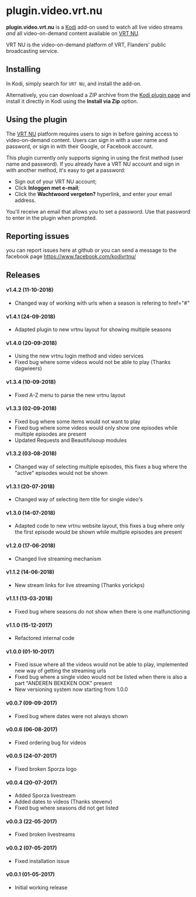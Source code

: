 # plugin.video.vrt.nu

**plugin.video.vrt.nu** is a [Kodi][1] add-on used to watch all live video streams *and* all video-on-demand
content available on [VRT NU][2].

VRT NU is the video-on-demand platform of VRT, Flanders' public broadcasting service.

## Installing

In Kodi, simply search for `VRT NU`, and install the add-on.

Alternatively, you can download a ZIP archive from the [Kodi plugin page][3] and install it directly in Kodi
using the **Install via Zip** option.

## Using the plugin

The [VRT NU][2] platform requires users to sign in before gaining access to video-on-demand content. Users can
sign in with a user name and password, or sign in with their Google, or Facebook account.

This plugin currently only supports signing in using the first method (user name and password). If you already
have a VRT NU account and sign in with another method, it's easy to get a password:

- Sign out of your VRT NU account;
- Click **Inloggen met e-mail**;
- Click the **Wachtwoord vergeten?** hyperlink, and enter your email address.

You'll receive an email that allows you to set a password. Use that password to enter in the plugin when
prompted.

## Reporting issues
you can report issues here at github or you can send a message to the facebook page https://www.facebook.com/kodivrtnu/

## Releases
#### v1.4.2 (11-10-2018)
 - Changed way of working with urls when a season is refering to href="#"
#### v1.4.1 (24-09-2018)
- Adapted plugin to new vrtnu layout for showing multiple seasons

#### v1.4.0 (20-09-2018)
- Using the new vrtnu login method and video services
- Fixed bug where some videos would not be able to play (Thanks dagwieers)

#### v1.3.4 (10-09-2018)
- Fixed A-Z menu to parse the new vrtnu layout

#### v1.3.3 (02-09-2018)
- Fixed bug where some items would not want to play
- Fixed bug where some videos would only show one episodes while multiple episodes are present
- Updated Requests and Beautifulsoup modules

#### v1.3.2 (03-08-2018)
- Changed way of selecting multiple episodes, this fixes a bug where the "active" episodes would not be shown

#### v1.3.1 (20-07-2018)
- Changed way of selecting item title for single video's

#### v1.3.0 (14-07-2018)
- Adapted code to new vrtnu website layout, this fixes a bug where only the first episode would be shown while multiple episodes are present

#### v1.2.0 (17-06-2018)
- Changed live streaming mechanism

#### v1.1.2 (14-06-2018)
- New stream links for live streaming (Thanks yorickps)

#### v1.1.1 (13-03-2018)
- Fixed bug where seasons do not show when there is one malfunctioning

#### v1.1.0 (15-12-2017)
- Refactored internal code

#### v1.0.0 (01-10-2017)
- Fixed issue where all the videos would not be able to play, implemented new way of getting the streaming urls
- Fixed bug where a single video would not be listed when there is also a part "ANDEREN BEKEKEN OOK" present
- New versioning system now starting from 1.0.0

#### v0.0.7 (09-09-2017)
- Fixed bug where dates were not always shown

#### v0.0.6 (06-08-2017)
- Fixed ordering bug for videos

#### v0.0.5 (24-07-2017)
- Fixed broken Sporza logo 

#### v0.0.4 (20-07-2017)
- Added Sporza livestream
- Added dates to videos (Thanks stevenv)
- Fixed bug where seasons did not get listed

#### v0.0.3 (22-05-2017)

- Fixed broken livestreams

#### v0.0.2 (07-05-2017)

- Fixed installation issue

#### v0.0.1 (01-05-2017)

- Initial working release

[1]: https://kodi.tv
[2]: https://www.vrt.be/vrtnu
[3]: https://kodi.tv/addon/plugins-video-add-ons/vrt-nu-0
